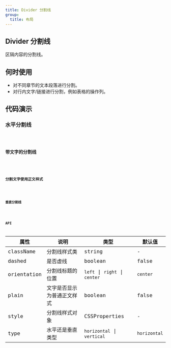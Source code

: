 ```yaml
---
title: Divider 分割线
group:
  title: 布局
---
```


## Divider 分割线

区隔内容的分割线。

## 何时使用

- 对不同章节的文本段落进行分割。
- 对行内文字/链接进行分割，例如表格的操作列。

## 代码演示

### 水平分割线

<code src='@Comp/Divider/demo/horizontal.zhCn.tsx' />

### 带文字的分割线

<code src='@Comp/Divider/demo/title.zhCn.tsx' />

### 分割文字使用正文样式

<code src='@Comp/Divider/demo/noHeaderStyle.zhCn.tsx' />

### 垂直分割线

<code src='@Comp/Divider/demo/vertical.zhCn.tsx' />

## API

| 属性        | 说明                       | 类型                          | 默认值       |
| ----------- | -------------------------- | ----------------------------- | ------------ |
| className   | 分割线样式类               | string                        | -            |
| dashed      | 是否虚线                   | boolean                       | false        |
| orientation | 分割线标题的位置           | `left` \| `right` \| `center` | `center`     |
| plain       | 文字是否显示为普通正文样式 | boolean                       | false        |
| style       | 分割线样式对象             | CSSProperties                 | -            |
| type        | 水平还是垂直类型           | `horizontal` \| `vertical`    | `horizontal` |
